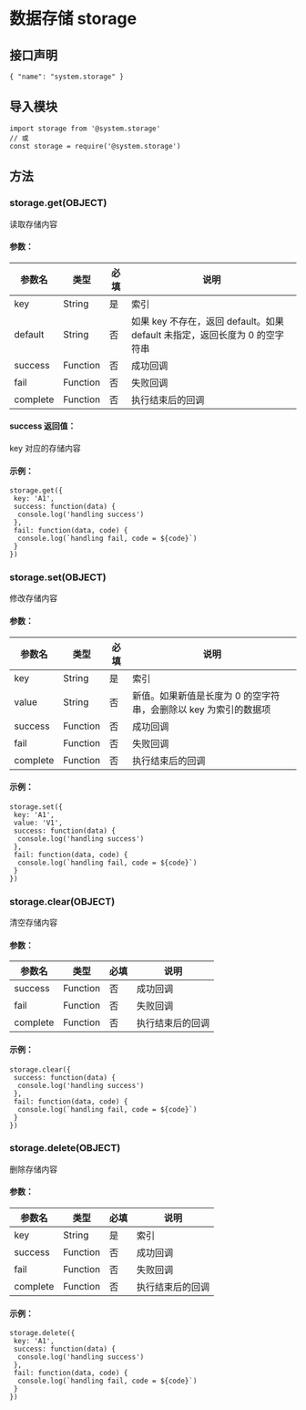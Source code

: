 # 数据存储 storage

## 接口声明
```
{ "name": "system.storage" }
```

## 导入模块
```
import storage from '@system.storage' 
// 或 
const storage = require('@system.storage')
```

## 方法
### storage.get(OBJECT)
读取存储内容
#### 参数：
参数名 | 类型 | 必填 | 说明  
---|---|---|---  
key | String | 是 | 索引  
default | String | 否 | 如果 key 不存在，返回 default。如果 default 未指定，返回长度为 0 的空字符串  
success | Function | 否 | 成功回调  
fail | Function | 否 | 失败回调  
complete | Function | 否 | 执行结束后的回调  

#### success 返回值：
key 对应的存储内容

#### 示例：
```
storage.get({
 key: 'A1',
 success: function(data) {
  console.log('handling success')
 },
 fail: function(data, code) {
  console.log(`handling fail, code = ${code}`)
 }
})
```

### storage.set(OBJECT)
修改存储内容
#### 参数：
参数名 | 类型 | 必填 | 说明  
---|---|---|---  
key | String | 是 | 索引  
value | String | 否 | 新值。如果新值是长度为 0 的空字符串，会删除以 key 为索引的数据项  
success | Function | 否 | 成功回调  
fail | Function | 否 | 失败回调  
complete | Function | 否 | 执行结束后的回调  

#### 示例：
```
storage.set({
 key: 'A1',
 value: 'V1',
 success: function(data) {
  console.log('handling success')
 },
 fail: function(data, code) {
  console.log(`handling fail, code = ${code}`)
 }
})
```

### storage.clear(OBJECT)
清空存储内容
#### 参数：
参数名 | 类型 | 必填 | 说明  
---|---|---|---  
success | Function | 否 | 成功回调  
fail | Function | 否 | 失败回调  
complete | Function | 否 | 执行结束后的回调  

#### 示例：
```
storage.clear({
 success: function(data) {
  console.log('handling success')
 },
 fail: function(data, code) {
  console.log(`handling fail, code = ${code}`)
 }
})
```

### storage.delete(OBJECT)
删除存储内容
#### 参数：
参数名 | 类型 | 必填 | 说明  
---|---|---|---  
key | String | 是 | 索引  
success | Function | 否 | 成功回调  
fail | Function | 否 | 失败回调  
complete | Function | 否 | 执行结束后的回调  

#### 示例：
```
storage.delete({
 key: 'A1',
 success: function(data) {
  console.log('handling success')
 },
 fail: function(data, code) {
  console.log(`handling fail, code = ${code}`)
 }
})
